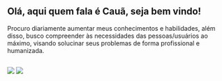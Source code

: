## Olá, aqui quem fala é Cauã, seja bem vindo!

Procuro diariamente aumentar meus conhecimentos e habilidades, além disso, busco compreender às necessidades das pessoas/usuários ao máximo, visando solucinar seus problemas de forma profissional e humanizada.
  
  ##
 
<div> 
  <a href = "mailto:cauapires849@gmail.com"><img src="https://img.shields.io/badge/-Gmail-%23333?style=for-the-badge&logo=gmail&logoColor=white" target="_blank"></a>
  <a href="https://www.linkedin.com/in/caua-pires-soares" target="_blank"><img src="https://img.shields.io/badge/-LinkedIn-%230077B5?style=for-the-badge&logo=linkedin&logoColor=white" target="_blank"></a> 
  
</div>
